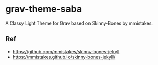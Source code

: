 # grav-theme-saba
A Classy Light Theme for Grav based on Skinny-Bones by mmistakes.

## Ref
* https://github.com/mmistakes/skinny-bones-jekyll
* https://mmistakes.github.io/skinny-bones-jekyll/
